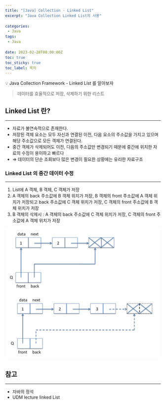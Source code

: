 ```yaml
---
title: "[Java] Collection - Linked List"
excerpt: "Java Collection Linked List의 사용"

categories:
 - Java
tags:
 - Java

date: 2023-02-28T00:00:00Z
toc: true
toc_sticky: true
toc_label: 목차
---
```

<aside>
💡 Java Collection Framework - Linked List 를 알아보자
</aside>

> 데이터를 효율적으로 저장, 삭제하기 위한 리스트


## Linked List 란?

---

- 자료가 불연속적으로 존재한다.
- 저장된 객체 요소는 모두 자신과 연결된 이전, 다음 요소의 주소값을 가지고 있으며 해당 주소값으로 모든 객체가 연결된다.
- 중간 객체가 삭제되어도 이전, 다음의 주소값만 변경되기 때문에 중간에 위치한 자료의 수정이 용이하고 빠르다
- ⇒ 데이터의 단순 조회보다 많은 변경이 필요한 상황에는 유리한 자료구조

### Linked List 의 중간 데이터 수정

---

1. List에 A 객체, B 객체, C 객체가 저장
2. A 객체의 back 주소값에 B 객체 위치가 저장, B 객체의 front 주소값에 A 객체 위치가 저장되고 back 주소값에 C 객체 위치가 저장, C 객체의 front 주소값에 B 객체 위치가 저장
3. B 객체의 삭제시 : A 객체의 back 주소값에 C 객체 위치가 저장, C 객체의 front 주소값에 A 객체 위치가 저장

![01](/assets/images/posts/java14.png)

## 참고

---

- 자바의 정석
- UDM lecture linked List